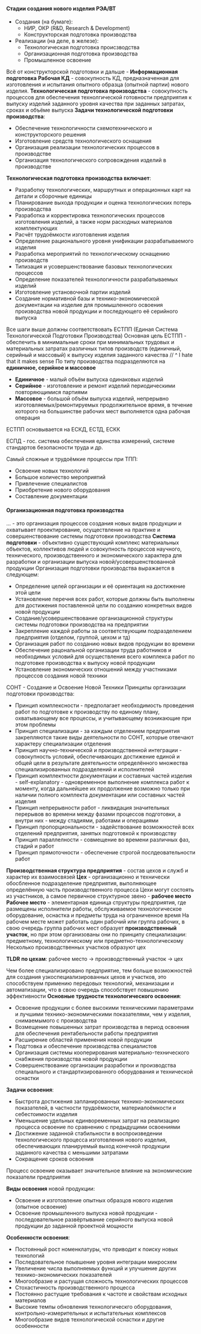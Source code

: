 #### Стадии создания нового изделия РЭА/ВТ

* Создания (на бумаге):
  * НИР, ОКР (R&D, Research & Development)
  * Конструкторская подготовка производства
* Реализации (на деле, в железе):
  * Технологическая подготовка происзводства
  * Организационная подготовка производства
  * Промышленное освоение

Всё от конструкторской подготовки и дальше - **Информационная подготовка**
**Рабочая КД** - совокупность КД, предназначенная для изготовления и испытания опытного образца (опытной партии) нового изделия.
**Технологическая подготовка производства** - совокупность процессов для обеспечения технолгической готовности предприятия к выпуску изделий заданного уровня качества при заданных затратах, сроках и объёме выпуска
**Задачи технологической подготовки производства**:

* Обеспечение технологичности схемотехнического и конструкторского решения
* Изготовление средств технологического оснащения
* Организация реализации технологических процессов в производстве
* Организация технологического сопровождения изделий в производстве

**Технологическая подготовка производства включает**:

* Разработку технологических, маршрутных и операционных карт на детали и сборочные единицы
* Планирование выхода продукции и оценка технологических потерь производства
* Разработка и корректировка технологических процессов изготовления изделий, а также норм расходных материалов комплектующих
* Расчёт трудоёмкости изготовления изделия
* Определение рационального уровня унификации разрабатываемого изделия
* Разработка мероприятий по технологическому оснащению производств
* Типизация и усовершенствование базовых технологических процессов
* Определение показателей технологичности разрабатываемых изделий
* Изготовление установочной партии изделий
* Создание нормативной базы и технико-экономической документации на изделие для промышленного освоения производства новой продукции и последующего её серийного выпуска

Все шаги выше должны соответствовать ЕСТПП (Единая Система Технологической Подготовки Производства)
Основная цель ЕСТПП - обеспечить в минимальные сроки при минимальных трудовых и материальных затратах различных типов производств (единичный, серийный и массовый) к выпуску изделия заданного качества
// ^ I hate that it makes sense
По типу производства подразделяются на **единичное, серийное и массовое**

* **Единичное** - малый объём выпуска одинаковых изделий
* **Серийное** - изготовление и ремонт изделий периодическими повторяющимися партиями
* **Массовое** - большой объём выпуска изделий, непрерывно изготовляемых/ремонтируемых продолжительное время, в течение которого на большинстве рабочих мест выполняется одна рабочая операция

ЕСТПП основывается на ЕСКД, ЕСТД, ЕСКК

ЕСПД - гос. система обеспечения единства измерений, системе стандартов безопасности труда и др.

Самый сложные и трудоёмкие процессы при ТПП:

* Освоение новых технологий
* Большое количество мероприятий
* Привлечение специалистов
* Приобретение нового оборудования
* Составление документации

#### Организационная подготовка производства

... - это организация процессов создания новых видов продукции и охватывает проектирование, осуществление на практике и совершенствование системы подготовки производства
**Система подготовки** - объективно существующий комплекс материальных объектов, коллективов людей и совокупность процессов научного, технического, производственного и экономического характера для разработки и организации выпуска новой/усовершенствованной продукции
Организация подготовки производства выражается в следующем:

* Определение целей организации и её ориентация на достижение этой цели
* Установление перечня всех работ, которые должны быть выполнены для достижения поставленной цели по созданию конкретных видов новой продукции
* Создание/усовершенствование организационной структуры системы подготовки производства на предприятии
* Закрепление каждой работы за соответствующим подразделением предприятия (отделом, группой, цехом и тд)
* Организация работ по созданию новых видов продукции во времени
* Обеспечение рацональной организации труда работников и необходимых условий для осуществления всего комплекса работ по подготовке производства к выпуску новой продукции
* Установление экономических отношений между участниками процессов создания новой техники

СОНТ - Создание и Освоение Новой Техники
Принципы организации подготовки производства:

* Принцип комплексности - предполагает необходимость проведения работ по подготовке к производству по единому плану, охватывающему все процессы, и учитывающему возникающие при этом проблемы
* Принцип специализации - за каждым отделением предприятия закрепляются такие виды деятельности по СОНТ, которые отвечают характеру специализации отделения
* Принцип научно-технической и производственной интеграции - совокупность условий, обеспечивающих достижение единой и общей цели в результате деятельности определённого множества специализированных подразделений и исполнителей
* Принцип комплектности документации и составных частей изделия - self-explanatory - одновременное выполнение комплекса работ к моменту, когда дальнейшее их продолжение возможно только при наличии полного комплекта документации или составных частей изделия
* Принцип непрерывности работ - ликвидация значительных перерывов во времени между фазами процессов подготовки, а внутри них - между стадиями, работами и операциями
* Принцип пропорциональности - задействование возможностей всех отделений предприятия, занятых подготовкой к производству
* Принцип параллелности - совмещение во времени различных фаз, стадий и работ
* Принцип прямоточности - обеспечение строгой послдеовательности работ

**Производственная структура предприятия** - состав цехов и служб и характер их взаимосвязей
**Цех** - организационно и технически обосбленное подразделение предприятия, выполняющее определённую часть производственного процесса
Цехи могут состоять из участников, а самое первичное структурное звено - **рабочее место**
**Рабочее место** - элементарная единица структуры предприятия, где размещены исполнители работы, обслуживаемое технологическое оборудование, оснастка и предметы труда на ограниченное время
На рабочем месте может работать один рабочий или группа рабочих, в свою очередь группа рабочих мест образует **производственный участок**, но при этом организованы они по принципу специализации: предметному, технологическому или предметно-технологическому
Несколько производственных участков образуют цех

**TLDR по цехам**: рабочее место -> производственный участок -> цех

Чем более специализировано предприятие, тем больше возможностей для создания узкоспециализированных цехов и участков, это способствуем примению передовых технологий, механизации и автоматизации, что в свою очередь способствует повышению эффективности
**Основные трудности технологического освоения**:

* Освоение продукции с более высокими техническими параметрами и лучшими технико-экономическими показателями, чем у изделия, снимаемымого с производства
* Возмещение повышенных затрат производства в период освоения для обеспечения рентабельности работы предприятия
* Расширение областей применения новой продукции
* Подгтовка и обеспечение производства специалистов
* Организация системы кооперирования материально-технического снабжения производства новой продукции
* Совершенствование организации разработки и производства специального и стандартизированного оборудования и технической оснастки

**Задачи освоения**:

* Быстрота достижения запланированных технико-экономических показателей, в частности трудоёмкости, материалоёмкости и себестоимости изделия
* Уменьшение удельных единвоременных затрат на реализацию процесса освоение по сравнению с предыдущими освоениями
* Достижение заданной стабильности в воспроизведении технологического процесса изготовления нового изделия, обеспечивающих планируемый выход конечной продукции заданного качества с меньшими затратами
* Сокращение сроков освоения

Процесс освоение оказывает значительное влияние на экономические показатели предприятия

**Виды освоения** новой продукции:

* Освоение и изготовление опытных образцов нового изделия (опытное освоение)
* Освоение промышленного выпуска новой продукции - последовательное развёртывание серийного выпуска новой продукции до заданной проектной мощности

**Особенности освоения**:

* Постоянный рост номенклатуры, что приводит к поиску новых технологий
* Последовательное поывшение уровня интеграции микросхем
* Увеличение числа выполняемых функций и улучшение других технико-экономических показателей
* Многообразие и растущая сложность технологических процессов
* Стохастичность производственного процесса
* Постоянно растущие требования к частоте и свойствам исходных материалов
* Высокие темпы обновления технологическго оборудования, контрольно-измерительных и испытательных комплексов
* Многообразие видов технологической оснастки и другие особенности
